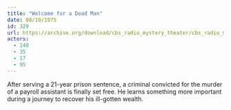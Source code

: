 ```yaml
---
title: "Welcome for a Dead Man"
date: 08/19/1975
id: 329
url: https://archive.org/download/cbs_radio_mystery_theater/cbs_radio_mystery_theater-0301-0350.zip/cbs_radio_mystery_theater-0301-0350%2Fcbsrmt_0329_welcome_for_a_dead_man.mp3
actors:
  - 140
  - 35
  - 17
  - 95
---
```

After serving a 21-year prison sentence, a criminal convicted for the murder of a payroll assistant is finally set free. He learns something more important during a journey to recover his ill-gotten wealth.